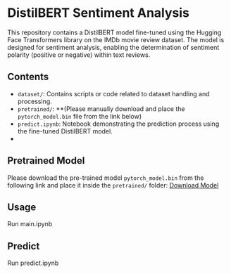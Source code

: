 # DistilBERT Sentiment Analysis

This repository contains a DistilBERT model fine-tuned using the Hugging Face Transformers library on the IMDb movie review dataset. The model is designed for sentiment analysis, enabling the determination of sentiment polarity (positive or negative) within text reviews.

## Contents

- `dataset/`: Contains scripts or code related to dataset handling and processing.
- `pretrained/`: **(Please manually download and place the `pytorch_model.bin` file from the link below)
- `predict.ipynb`: Notebook demonstrating the prediction process using the fine-tuned DistilBERT model.
- 
## Pretrained Model

Please download the pre-trained model `pytorch_model.bin` from the following link and place it inside the `pretrained/` folder: [Download Model](https://huggingface.co/distilbert-base-uncased/resolve/main/pytorch_model.bin?download=true)

## Usage

Run main.ipynb

## Predict

Run predict.ipynb

